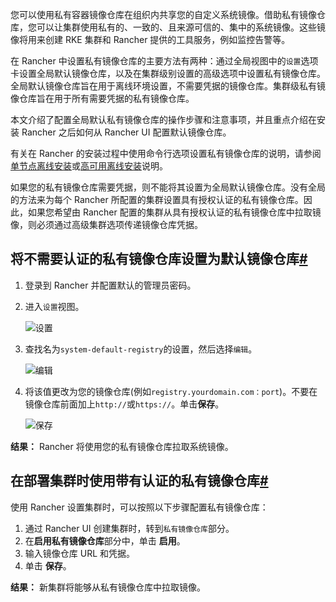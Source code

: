 您可以使用私有容器镜像仓库在组织内共享您的自定义系统镜像。借助私有镜像仓库，您可以让集群使用私有的、一致的、且来源可信的、集中的系统镜像。这些镜像将用来创建 RKE 集群和 Rancher 提供的工具服务，例如监控告警等。

在 Rancher 中设置私有镜像仓库的主要方法有两种：通过全局视图中的`设置`选项卡设置全局默认镜像仓库，以及在集群级别设置的高级选项中设置私有镜像仓库。全局默认镜像仓库旨在用于离线环境设置，不需要凭据的镜像仓库。集群级私有镜像仓库旨在用于所有需要凭据的私有镜像仓库。

本文介绍了配置全局默认私有镜像仓库的操作步骤和注意事项，并且重点介绍在安装 Rancher 之后如何从 Rancher UI 配置默认镜像仓库。

有关在 Rancher 的安装过程中使用命令行选项设置私有镜像仓库的说明，请参阅[单节点离线安装](https://docs.rancher.cn/docs/rancher2.5/installation/other-installation-methods/air-gap/_index)或[高可用离线安装](https://docs.rancher.cn/docs/rancher2.5/installation/other-installation-methods/air-gap/_index)说明。

如果您的私有镜像仓库需要凭据，则不能将其设置为全局默认镜像仓库。没有全局的方法来为每个 Rancher 所配置的集群设置具有授权认证的私有镜像仓库。因此，如果您希望由 Rancher 配置的集群从具有授权认证的私有镜像仓库中拉取镜像，则必须通过高级集群选项传递镜像仓库凭据。

## 将不需要认证的私有镜像仓库设置为默认镜像仓库[#](https://docs.rancher.cn/docs/rancher2.5/admin-settings/config-private-registry/_index#%E5%B0%86%E4%B8%8D%E9%9C%80%E8%A6%81%E8%AE%A4%E8%AF%81%E7%9A%84%E7%A7%81%E6%9C%89%E9%95%9C%E5%83%8F%E4%BB%93%E5%BA%93%E8%AE%BE%E7%BD%AE%E4%B8%BA%E9%BB%98%E8%AE%A4%E9%95%9C%E5%83%8F%E4%BB%93%E5%BA%93 "Direct link to heading")

1. 登录到 Rancher 并配置默认的管理员密码。
    
2. 进入`设置`视图。
    
    ![设置](https://docs.rancher.cn/assets/images/settings-3007fd9efba84c39d7ee9e1e7f738ac0.png)
    
3. 查找名为`system-default-registry`的设置，然后选择`编辑`。
    
    ![编辑](https://docs.rancher.cn/assets/images/edit-system-default-registry-264b6c02c8b45d166f9f041c462be057.png)
    
4. 将该值更改为您的镜像仓库(例如`registry.yourdomain.com：port`)。不要在镜像仓库前面加上`http://`或`https://`。单击**保存**。
    
    ![保存](https://docs.rancher.cn/assets/images/enter-system-default-registry-0f3a3119182bad0cdb2408b972fe5353.png)
    

**结果：** Rancher 将使用您的私有镜像仓库拉取系统镜像。

## 在部署集群时使用带有认证的私有镜像仓库[#](https://docs.rancher.cn/docs/rancher2.5/admin-settings/config-private-registry/_index#%E5%9C%A8%E9%83%A8%E7%BD%B2%E9%9B%86%E7%BE%A4%E6%97%B6%E4%BD%BF%E7%94%A8%E5%B8%A6%E6%9C%89%E8%AE%A4%E8%AF%81%E7%9A%84%E7%A7%81%E6%9C%89%E9%95%9C%E5%83%8F%E4%BB%93%E5%BA%93 "Direct link to heading")

使用 Rancher 设置集群时，可以按照以下步骤配置私有镜像仓库：

1. 通过 Rancher UI 创建集群时，转到`私有镜像仓库`部分。
2. 在**启用私有镜像仓库**部分中，单击 **启用**。
3. 输入镜像仓库 URL 和凭据。
4. 单击 **保存**。

**结果：** 新集群将能够从私有镜像仓库中拉取镜像。